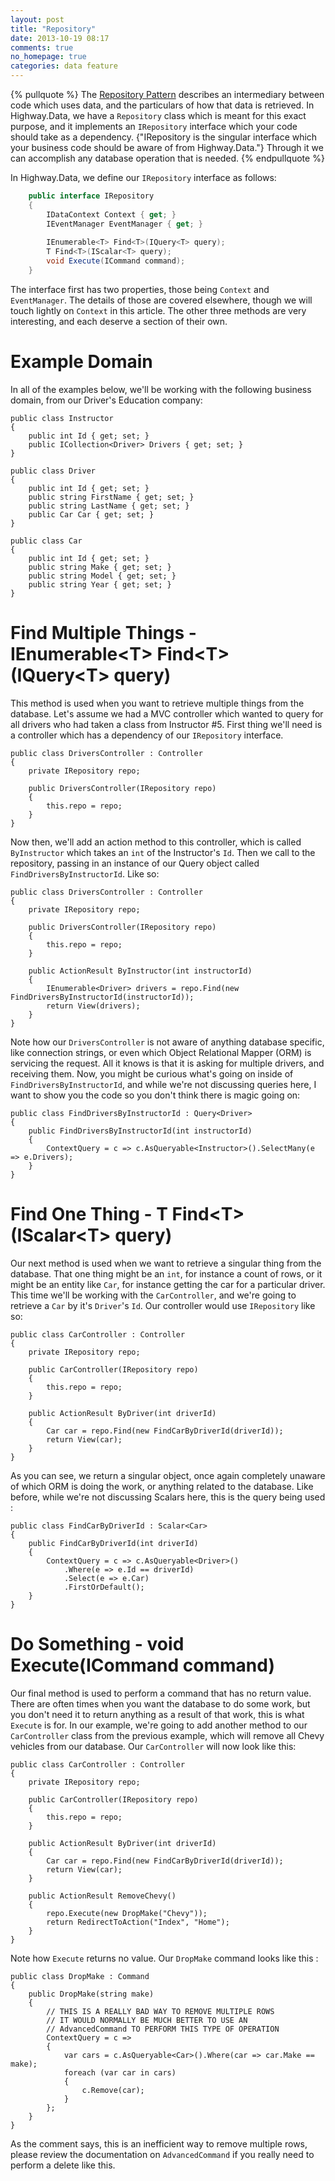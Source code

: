 ```yaml
---
layout: post
title: "Repository"
date: 2013-10-19 08:17
comments: true
no_homepage: true
categories: data feature
---
```


{% pullquote %}
The [Repository Pattern](/blog/2013/10/19/understanding-the-patterns/) describes an intermediary between code which uses data, and the particulars of how that data is retrieved.  In Highway.Data, we have a `Repository` class which is meant for this exact purpose, and it implements an `IRepository` interface which your code should take as a dependency.  {"IRepository is the singular interface which your business code should be aware of from Highway.Data."}  Through it we can accomplish any database operation that is needed.
{% endpullquote %}

In Highway.Data, we define our `IRepository` interface as follows:

``` csharp
    public interface IRepository
    {
        IDataContext Context { get; }
        IEventManager EventManager { get; }
        
        IEnumerable<T> Find<T>(IQuery<T> query);
        T Find<T>(IScalar<T> query);
        void Execute(ICommand command);
    }
```
 
The interface first has two properties, those being `Context` and `EventManager`.  The details of those are covered elsewhere, though we will touch lightly on `Context` in this article.  The other three methods are very interesting, and each deserve a section of their own.

# Example Domain

In all of the examples below, we'll be working with the following business domain, from our Driver's Education company:

```
public class Instructor
{
    public int Id { get; set; }
    public ICollection<Driver> Drivers { get; set; }
}

public class Driver
{
    public int Id { get; set; }
    public string FirstName { get; set; }
    public string LastName { get; set; }
    public Car Car { get; set; }
}

public class Car
{
    public int Id { get; set; }
    public string Make { get; set; }
    public string Model { get; set; }
    public string Year { get; set; }
}
```


# Find Multiple Things - IEnumerable&lt;T&gt; Find&lt;T&gt;(IQuery&lt;T&gt; query)

This method is used when you want to retrieve multiple things from the database.  Let's assume we had a MVC controller which wanted to query for all drivers who had taken a class from Instructor #5.  First thing we'll need is a controller which has a dependency of our `IRepository` interface.

```
public class DriversController : Controller
{
    private IRepository repo;

    public DriversController(IRepository repo)
    {
        this.repo = repo;
    }
}
```

Now then, we'll add an action method to this controller, which is called `ByInstructor` which takes an `int` of the Instructor's `Id`.  Then we call to the repository, passing in an instance of our Query object called `FindDriversByInstructorId`.  Like so:

```
public class DriversController : Controller
{
    private IRepository repo;

    public DriversController(IRepository repo)
    {
        this.repo = repo;
    }

    public ActionResult ByInstructor(int instructorId)
    {
        IEnumerable<Driver> drivers = repo.Find(new FindDriversByInstructorId(instructorId));
        return View(drivers);
    }
}
```

Note how our `DriversController` is not aware of anything database specific, like connection strings, or even which Object Relational Mapper (ORM) is servicing the request.  All it knows is that it is asking for multiple drivers, and receiving them.  Now, you might be curious what's going on inside of `FindDriversByInstructorId`, and while we're not discussing queries here, I want to show you the code so you don't think there is magic going on:

```
public class FindDriversByInstructorId : Query<Driver>
{
    public FindDriversByInstructorId(int instructorId)
    {
        ContextQuery = c => c.AsQueryable<Instructor>().SelectMany(e => e.Drivers);
    }
}
```

# Find One Thing - T Find&lt;T&gt;(IScalar&lt;T&gt; query)

Our next method is used when we want to retrieve a singular thing from the database.  That one thing might be an `int`, for instance a count of rows, or it might be an entity like `Car`, for instance getting the car for a particular driver.  This time we'll be working with the `CarController`, and we're going to retrieve a `Car` by it's `Driver`'s `Id`.  Our controller would use `IRepository` like so:

```
public class CarController : Controller
{
    private IRepository repo;

    public CarController(IRepository repo)
    {
        this.repo = repo;
    }
    
    public ActionResult ByDriver(int driverId)
    {
        Car car = repo.Find(new FindCarByDriverId(driverId));
        return View(car);
    }
}
```

As you can see, we return a singular object, once again completely unaware of which ORM is doing the work, or anything related to the database.  Like before, while we're not discussing Scalars here, this is the query being used :

```
public class FindCarByDriverId : Scalar<Car>
{
    public FindCarByDriverId(int driverId)
    {
        ContextQuery = c => c.AsQueryable<Driver>()
            .Where(e => e.Id == driverId)
            .Select(e => e.Car)
            .FirstOrDefault();
    }
}
```

# Do Something - void Execute(ICommand command)

Our final method is used to perform a command that has no return value.  There are often times when you want the database to do some work, but you don't need it to return anything as a result of that work, this is what `Execute` is for.  In our example, we're going to add another method to our `CarController` class from the previous example, which will remove all Chevy vehicles from our database.  Our `CarController` will now look like this:

```
public class CarController : Controller
{
    private IRepository repo;

    public CarController(IRepository repo)
    {
        this.repo = repo;
    }
    
    public ActionResult ByDriver(int driverId)
    {
        Car car = repo.Find(new FindCarByDriverId(driverId));
        return View(car);
    }

    public ActionResult RemoveChevy()
    {
        repo.Execute(new DropMake("Chevy"));
        return RedirectToAction("Index", "Home");
    }
}
```

Note how `Execute` returns no value.  Our `DropMake` command looks like this :

```
public class DropMake : Command
{
    public DropMake(string make)
    {
        // THIS IS A REALLY BAD WAY TO REMOVE MULTIPLE ROWS
        // IT WOULD NORMALLY BE MUCH BETTER TO USE AN
        // AdvancedCommand TO PERFORM THIS TYPE OF OPERATION
        ContextQuery = c =>
        {
            var cars = c.AsQueryable<Car>().Where(car => car.Make == make);
            foreach (var car in cars)
            {
                c.Remove(car);
            }
        };
    }
}
```

As the comment says, this is an inefficient way to remove multiple rows, please review the documentation on `AdvancedCommand` if you really need to perform a delete like this.